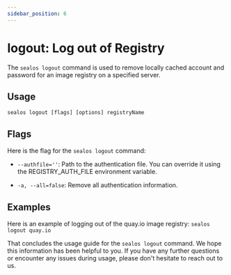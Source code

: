 ```yaml
---
sidebar_position: 6
---
```


# logout: Log out of Registry

The `sealos logout` command is used to remove locally cached account and password for an image registry on a specified server.

## Usage

```
sealos logout [flags] [options] registryName
```

## Flags

Here is the flag for the `sealos logout` command:

- `--authfile=''`: Path to the authentication file. You can override it using the REGISTRY_AUTH_FILE environment variable.

- `-a, --all=false`: Remove all authentication information.

## Examples

Here is an example of logging out of the quay.io image registry: `sealos logout quay.io`

That concludes the usage guide for the `sealos logout` command. We hope this information has been helpful to you. If you have any further questions or encounter any issues during usage, please don't hesitate to reach out to us.
